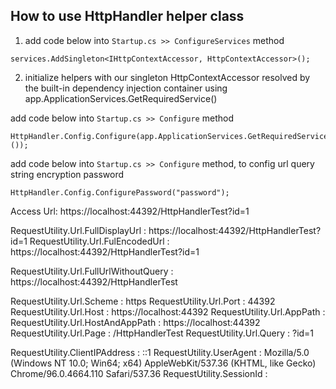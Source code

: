 ﻿## How to use HttpHandler helper class

1. add code below into ```Startup.cs >> ConfigureServices``` method

```
services.AddSingleton<IHttpContextAccessor, HttpContextAccessor>();
```

2. initialize helpers with our singleton HttpContextAccessor resolved by the built-in dependency injection container using app.ApplicationServices.GetRequiredService<IHttpContextAccessor>()

add code below into ```Startup.cs >> Configure``` method

```
HttpHandler.Config.Configure(app.ApplicationServices.GetRequiredService<IHttpContextAccessor>());
```

add code below into ```Startup.cs >> Configure``` method, to config url query string encryption password

```
HttpHandler.Config.ConfigurePassword("password");
```


Access Url: https://localhost:44392/HttpHandlerTest?id=1

RequestUtility.Url.FullDisplayUrl : https://localhost:44392/HttpHandlerTest?id=1
RequestUtility.Url.FulEncodedUrl : https://localhost:44392/HttpHandlerTest?id=1

RequestUtility.Url.FullUrlWithoutQuery : https://localhost:44392/HttpHandlerTest

RequestUtility.Url.Scheme : https
RequestUtility.Url.Port : 44392
RequestUtility.Url.Host : https://localhost:44392
RequestUtility.Url.AppPath :
RequestUtility.Url.HostAndAppPath : https://localhost:44392
RequestUtility.Url.Page : /HttpHandlerTest
RequestUtility.Url.Query : ?id=1

RequestUtility.ClientIPAddress : ::1
RequestUtility.UserAgent : Mozilla/5.0 (Windows NT 10.0; Win64; x64) AppleWebKit/537.36 (KHTML, like Gecko) Chrome/96.0.4664.110 Safari/537.36
RequestUtility.SessionId :